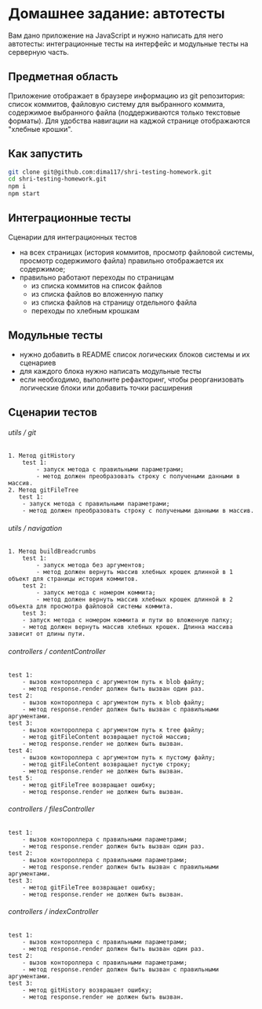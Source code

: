 # Домашнее задание: автотесты

Вам дано приложение на JavaScript и нужно написать для него автотесты: интеграционные тесты на интерфейс и модульные тесты на серверную часть.

## Предметная область

Приложение отображает в браузере информацию из git репозитория: список коммитов, файловую систему для выбранного коммита, содержимое выбранного файла (поддерживаются только текстовые форматы). Для удобства навигации на каджой странице отображаются "хлебные крошки".

## Как запустить

```sh
git clone git@github.com:dima117/shri-testing-homework.git
cd shri-testing-homework.git
npm i
npm start
```

## Интеграционные тесты

Сценарии для интеграционных тестов

- на всех страницах (история коммитов, просмотр файловой системы, просмотр содержимого файла) правильно отображается их 
    содержимое;
- правильно работают переходы по страницам
  - из списка коммитов на список файлов
  - из списка файлов во вложенную папку
  - из списка файлов на страницу отдельного файла
  - переходы по хлебным крошкам

## Модульные тесты

- нужно добавить в README список логических блоков системы и их сценариев
- для каждого блока нужно написать модульные тесты
- если необходимо, выполните рефакторинг, чтобы реорганизовать логические блоки или добавить точки расширения

## Сценарии тестов

###### utils / git
    1. Метод gitHistory
        test 1:
            - запуск метода с правильными параметрами;
            - метод должен преобразовать строку c получеными данными в массив.
    2. Метод gitFileTree
       test 1:
        - запуск метода с правильными параметрами;
        - метод должен преобразовать строку c получеными данными в массив.
###### utils / navigation
    1. Метод buildBreadcrumbs
        test 1:
            - запуск метода без аргументов;
            - метод должен вернуть массив хлебных крошек длинной в 1 объект для страницы история коммитов.
        test 2:
            - запуск метода с номером коммита;
            - метод должен вернуть массив хлебных крошек длинной в 2 объекта для просмотра файловой системы коммита.
        test 3:
        - запуск метода с номером коммита и пути во вложенную папку;
        - метод должен вернуть массив хлебных крошек. Длинна массива зависит от длины пути.
###### controllers / contentController
    test 1:
        - вызов контороллера с аргументом путь к blob файлу;
        - метод response.render должен быть вызван один раз.
    test 2:
        - вызов контороллера с аргументом путь к blob файлу;
        - метод response.render должен быть вызван с правильными аргументами.
    test 3:
        - вызов контороллера с аргументом путь к tree файлу;
        - метод gitFileContent возвращает пустой массив;
        - метод response.render не должен быть вызван.
    test 4:
        - вызов контороллера с аргументом путь к пустому файлу;
        - метод gitFileContent возвращает пустую строку;
        - метод response.render не должен быть вызван.
    test 5:
        - метод gitFileTree возвращает ошибку;
        - метод response.render не должен быть вызван.
###### controllers / filesController
    test 1:
        - вызов контороллера с правильными параметрами;
        - метод response.render должен быть вызван один раз.
    test 2:
        - вызов контороллера с правильными параметрами;
        - метод response.render должен быть вызван с правильными аргументами.
    test 3:
        - метод gitFileTree возвращает ошибку;
        - метод response.render не должен быть вызван.
###### controllers / indexController
    test 1:
        - вызов контороллера с правильными параметрами;
        - метод response.render должен быть вызван один раз.
    test 2:
        - вызов контороллера с правильными параметрами;
        - метод response.render должен быть вызван с правильными аргументами.
    test 3:
        - метод gitHistory возвращает ошибку;
        - метод response.render не должен быть вызван.
